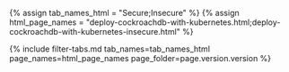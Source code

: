 {% assign tab_names_html = "Secure;Insecure" %}
{% assign html_page_names = "deploy-cockroachdb-with-kubernetes.html;deploy-cockroachdb-with-kubernetes-insecure.html" %}

{% include filter-tabs.md tab_names=tab_names_html page_names=html_page_names page_folder=page.version.version %}
